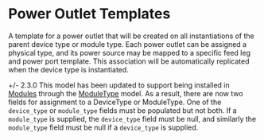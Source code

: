 # Power Outlet Templates

A template for a power outlet that will be created on all instantiations of the parent device type or module type. Each power outlet can be assigned a physical type, and its power source may be mapped to a specific feed leg and power port template. This association will be automatically replicated when the device type is instantiated.

+/- 2.3.0
    This model has been updated to support being installed in [Modules](module.md) through the [ModuleType](moduletype.md) model. As a result, there are now two fields for assignment to a DeviceType or ModuleType. One of the `device_type` or `module_type` fields must be populated but not both. If a `module_type` is supplied, the `device_type` field must be null, and similarly the `module_type` field must be null if a `device_type` is supplied.

